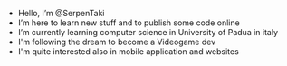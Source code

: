 - Hello, I’m @SerpenTaki
- I’m here to learn new stuff and to publish some code online
- I’m currently learning computer science in University of Padua in italy
- I'm following the dream to become a Videogame dev
- I'm quite interested also in mobile application and websites
<!---
SerpenTaki/SerpenTaki is a ✨ special ✨ repository because its `README.md` (this file) appears on your GitHub profile.
You can click the Preview link to take a look at your changes.
--->
